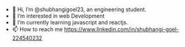 - 👋 Hi, I’m @shubhangigoel23, an engineering student.
- 👀 I’m interested in web Development
- 🌱 I’m currently learning javascript and reactjs.
- 📫 How to reach me https://www.linkedin.com/in/shubhangi-goel-224540232

<!---
shubhangigoel23/shubhangigoel23 is a ✨ special ✨ repository because its `README.md` (this file) appears on your GitHub profile.
You can click the Preview link to take a look at your changes.
--->
